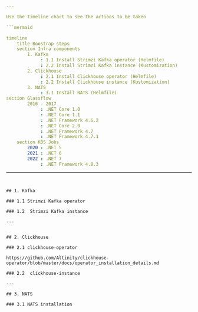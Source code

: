 ```yaml
---

Use the timeline chart to see the actions to be taken 

```mermaid

timeline
    title Boostrap steps
    section Infra components
        1. Kafka
             : 1.1 Install Strimzi Kafka operator (Helmfile)
             : 2.2 Install Strimzi Kafka instance (Kustomization)
        2. Clickhouse
             : 2.1 Install Clickhouse operator (Helmfile)
             : 2.2 Install Clickhouse instance (Kustomization)
        3. NATS
             : 3.1 Install NATS (Helmfile)
section Glassflow
        2016 - 2017 
             : .NET Core 1.0
             : .NET Core 1.1
             : .NET Framework 4.6.2
             : .NET Core 2.0
             : .NET Framework 4.7
             : .NET Framework 4.7.1
    section K8S Jobs
        2020 : .NET 5
        2021 : .NET 6
        2022 : .NET 7
             : .NET Framework 4.8.3
```

---
```


## 1. Kafka
    
### 1.1 Strimzi Kafka operator
  
### 1.2  Strimzi Kafka instance
  
---


## 2. Clickhouse
  
### 2.1 clickhouse-operator
    
https://github.com/Altinity/clickhouse-operator/blob/master/docs/operator_installation_details.md
  
### 2.2  clickhouse-instance

---

## 3. NATS
    
### 3.1 NATS installation

